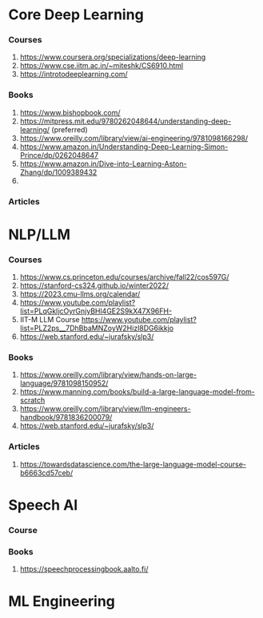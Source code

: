 # Core Deep Learning 

### Courses
1. https://www.coursera.org/specializations/deep-learning
2. https://www.cse.iitm.ac.in/~miteshk/CS6910.html
3. https://introtodeeplearning.com/

### Books
1. https://www.bishopbook.com/
2. https://mitpress.mit.edu/9780262048644/understanding-deep-learning/ (preferred)
3. https://www.oreilly.com/library/view/ai-engineering/9781098166298/
4. https://www.amazon.in/Understanding-Deep-Learning-Simon-Prince/dp/0262048647
5. https://www.amazon.in/Dive-into-Learning-Aston-Zhang/dp/1009389432
6. 

### Articles

# NLP/LLM

### Courses
1. https://www.cs.princeton.edu/courses/archive/fall22/cos597G/
2. https://stanford-cs324.github.io/winter2022/
3. https://2023.cmu-llms.org/calendar/
4. https://www.youtube.com/playlist?list=PLqGkIjcOyrGnjyBHl4GE2S9kX47X96FH-
5. IIT-M LLM Course https://www.youtube.com/playlist?list=PLZ2ps__7DhBbaMNZoyW2Hizl8DG6ikkjo
6. https://web.stanford.edu/~jurafsky/slp3/

### Books
1. https://www.oreilly.com/library/view/hands-on-large-language/9781098150952/
2. https://www.manning.com/books/build-a-large-language-model-from-scratch
3. https://www.oreilly.com/library/view/llm-engineers-handbook/9781836200079/
4. https://web.stanford.edu/~jurafsky/slp3/
 
### Articles
1. https://towardsdatascience.com/the-large-language-model-course-b6663cd57ceb/
   
# Speech AI
### Course
### Books
1. https://speechprocessingbook.aalto.fi/
# ML Engineering
